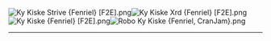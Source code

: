 ![Ky Kiske Strive {Fenriel} [F2E].png](https://raw.githubusercontent.com/Klokinator/FE-Repo/main/Portrait%20Repository/Non-FE%20Properties/Guilty%20Gear/Ky%20Kiske%20Strive%20%7BFenriel%7D%20%5BF2E%5D.png "Ky Kiske Strive {Fenriel} [F2E].png")![Ky Kiske Xrd {Fenriel} [F2E].png](https://raw.githubusercontent.com/Klokinator/FE-Repo/main/Portrait%20Repository/Non-FE%20Properties/Guilty%20Gear/Ky%20Kiske%20Xrd%20%7BFenriel%7D%20%5BF2E%5D.png "Ky Kiske Xrd {Fenriel} [F2E].png")![Ky Kiske {Fenriel} [F2E].png](https://raw.githubusercontent.com/Klokinator/FE-Repo/main/Portrait%20Repository/Non-FE%20Properties/Guilty%20Gear/Ky%20Kiske%20%7BFenriel%7D%20%5BF2E%5D.png "Ky Kiske {Fenriel} [F2E].png")![Robo Ky Kiske {Fenriel, CranJam}.png](https://raw.githubusercontent.com/Klokinator/FE-Repo/main/Portrait%20Repository/Non-FE%20Properties/Guilty%20Gear/Robo%20Ky%20Kiske%20%7BFenriel,%20CranJam%7D.png "Robo Ky Kiske {Fenriel, CranJam}.png")



----

